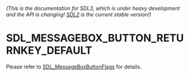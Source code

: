 ###### (This is the documentation for SDL3, which is under heavy development and the API is changing! [SDL2](https://wiki.libsdl.org/SDL2/) is the current stable version!)
# SDL_MESSAGEBOX_BUTTON_RETURNKEY_DEFAULT

Please refer to [SDL_MessageBoxButtonFlags](SDL_MessageBoxButtonFlags) for details.

